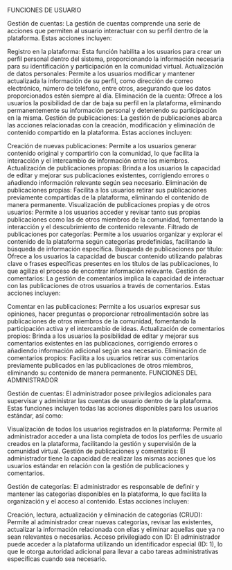 FUNCIONES DE USUARIO

Gestión de cuentas:
La gestión de cuentas comprende una serie de acciones que permiten al usuario interactuar con su perfil dentro de la plataforma. Estas acciones incluyen:

Registro en la plataforma: Esta función habilita a los usuarios para crear un perfil personal dentro del sistema, proporcionando la información necesaria para su identificación y participación en la comunidad virtual.
Actualización de datos personales: Permite a los usuarios modificar y mantener actualizada la información de su perfil, como dirección de correo electrónico, número de teléfono, entre otros, asegurando que los datos proporcionados estén siempre al día.
Eliminación de la cuenta: Ofrece a los usuarios la posibilidad de dar de baja su perfil en la plataforma, eliminando permanentemente su información personal y deteniendo su participación en la misma.
Gestión de publicaciones:
La gestión de publicaciones abarca las acciones relacionadas con la creación, modificación y eliminación de contenido compartido en la plataforma. Estas acciones incluyen:

Creación de nuevas publicaciones: Permite a los usuarios generar contenido original y compartirlo con la comunidad, lo que facilita la interacción y el intercambio de información entre los miembros.
Actualización de publicaciones propias: Brinda a los usuarios la capacidad de editar y mejorar sus publicaciones existentes, corrigiendo errores o añadiendo información relevante según sea necesario.
Eliminación de publicaciones propias: Facilita a los usuarios retirar sus publicaciones previamente compartidas de la plataforma, eliminando el contenido de manera permanente.
Visualización de publicaciones propias y de otros usuarios: Permite a los usuarios acceder y revisar tanto sus propias publicaciones como las de otros miembros de la comunidad, fomentando la interacción y el descubrimiento de contenido relevante.
Filtrado de publicaciones por categorías: Permite a los usuarios organizar y explorar el contenido de la plataforma según categorías predefinidas, facilitando la búsqueda de información específica.
Búsqueda de publicaciones por título: Ofrece a los usuarios la capacidad de buscar contenido utilizando palabras clave o frases específicas presentes en los títulos de las publicaciones, lo que agiliza el proceso de encontrar información relevante.
Gestión de comentarios:
La gestión de comentarios implica la capacidad de interactuar con las publicaciones de otros usuarios a través de comentarios. Estas acciones incluyen:

Comentar en las publicaciones: Permite a los usuarios expresar sus opiniones, hacer preguntas o proporcionar retroalimentación sobre las publicaciones de otros miembros de la comunidad, fomentando la participación activa y el intercambio de ideas.
Actualización de comentarios propios: Brinda a los usuarios la posibilidad de editar y mejorar sus comentarios existentes en las publicaciones, corrigiendo errores o añadiendo información adicional según sea necesario.
Eliminación de comentarios propios: Facilita a los usuarios retirar sus comentarios previamente publicados en las publicaciones de otros miembros, eliminando su contenido de manera permanente.
FUNCIONES DEL ADMINISTRADOR

Gestión de cuentas:
El administrador posee privilegios adicionales para supervisar y administrar las cuentas de usuario dentro de la plataforma. Estas funciones incluyen todas las acciones disponibles para los usuarios estándar, así como:

Visualización de todos los usuarios registrados en la plataforma: Permite al administrador acceder a una lista completa de todos los perfiles de usuario creados en la plataforma, facilitando la gestión y supervisión de la comunidad virtual.
Gestión de publicaciones y comentarios:
El administrador tiene la capacidad de realizar las mismas acciones que los usuarios estándar en relación con la gestión de publicaciones y comentarios.

Gestión de categorías:
El administrador es responsable de definir y mantener las categorías disponibles en la plataforma, lo que facilita la organización y el acceso al contenido. Estas acciones incluyen:

Creación, lectura, actualización y eliminación de categorías (CRUD): Permite al administrador crear nuevas categorías, revisar las existentes, actualizar la información relacionada con ellas y eliminar aquellas que ya no sean relevantes o necesarias.
Acceso privilegiado con ID: El administrador puede acceder a la plataforma utilizando un identificador especial (ID: 1), lo que le otorga autoridad adicional para llevar a cabo tareas administrativas específicas cuando sea necesario.
